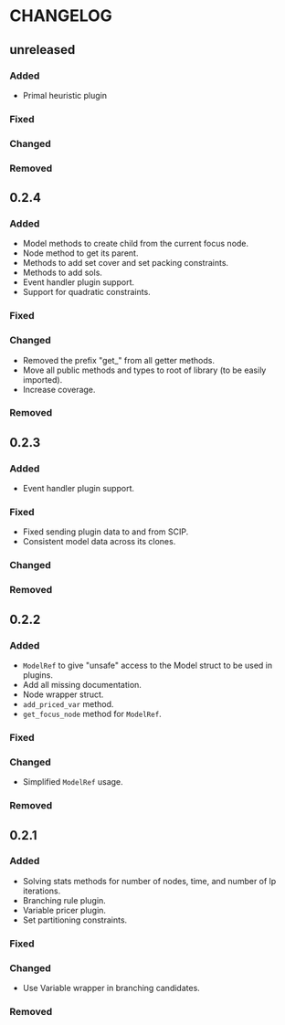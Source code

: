 # CHANGELOG

## unreleased
### Added
- Primal heuristic plugin
### Fixed
### Changed
### Removed

## 0.2.4
### Added
- Model methods to create child from the current focus node. 
- Node method to get its parent.
- Methods to add set cover and set packing constraints.
- Methods to add sols. 
- Event handler plugin support. 
- Support for quadratic constraints.
### Fixed
### Changed
- Removed the prefix "get_" from all getter methods.
- Move all public methods and types to root of library (to be easily imported).
- Increase coverage.
### Removed


## 0.2.3
### Added
- Event handler plugin support. 
### Fixed
- Fixed sending plugin data to and from SCIP. 
- Consistent model data across its clones. 
### Changed
### Removed


## 0.2.2
### Added
- `ModelRef` to give "unsafe" access to the Model struct to be used in plugins. 
- Add all missing documentation.
- Node wrapper struct. 
- `add_priced_var` method.
- `get_focus_node` method for `ModelRef`. 
### Fixed
### Changed
- Simplified `ModelRef` usage. 
### Removed


## 0.2.1
### Added
- Solving stats methods for number of nodes, time, and number of lp iterations. 
- Branching rule plugin. 
- Variable pricer plugin. 
- Set partitioning constraints.
### Fixed
### Changed
- Use Variable wrapper in branching candidates. 
### Removed
